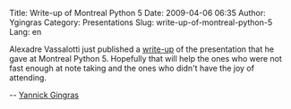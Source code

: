 Title: Write-up of Montreal Python 5
Date: 2009-04-06 06:35
Author: Ygingras
Category: Presentations
Slug: write-up-of-montreal-python-5
Lang: en

Alexadre Vassalotti just published a [write-up][] of the presentation
that he gave at Montreal Python 5. Hopefully that will help the ones who
were not fast enough at note taking and the ones who didn't have the joy
of attending.

-- [Yannick Gingras][]

  [write-up]: http://peadrop.com/mp5.html
  [Yannick Gingras]: http://ygingrasnet
